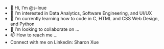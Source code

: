 - 👋 Hi, I’m @s-lxue
- 👀 I’m interested in Data Analytics, Software Engineering, and UI/UX 
- 🌱 I’m currently learning how to code in C, HTML and CSS Web Design, and Python
- 💞️ I’m looking to collaborate on ...
- 📫 How to reach me ...
- Connect with me on Linkedin: Sharon Xue 

<!---
s-lxue/s-lxue is a ✨ special ✨ repository because its `README.md` (this file) appears on your GitHub profile.
You can click the Preview link to take a look at your changes.
--->
